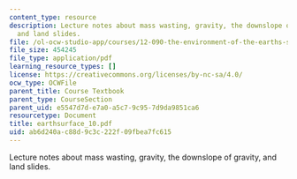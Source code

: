 ```yaml
---
content_type: resource
description: Lecture notes about mass wasting, gravity, the downslope of gravity,
  and land slides.
file: /ol-ocw-studio-app/courses/12-090-the-environment-of-the-earths-surface-spring-2007/ab6d240ac88d9c3c222f09fbea7fc615_earthsurface_10.pdf
file_size: 454245
file_type: application/pdf
learning_resource_types: []
license: https://creativecommons.org/licenses/by-nc-sa/4.0/
ocw_type: OCWFile
parent_title: Course Textbook
parent_type: CourseSection
parent_uid: e5547d7d-e7a0-a5c7-9c95-7d9da9851ca6
resourcetype: Document
title: earthsurface_10.pdf
uid: ab6d240a-c88d-9c3c-222f-09fbea7fc615
---
```

Lecture notes about mass wasting, gravity, the downslope of gravity, and land slides.